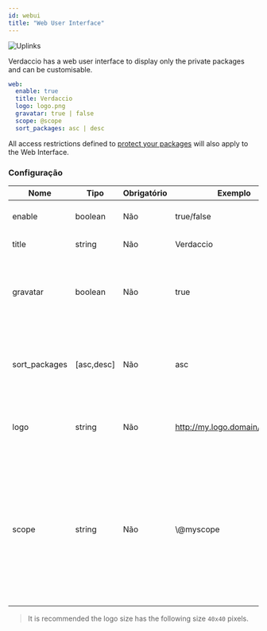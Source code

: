 ```yaml
---
id: webui
title: "Web User Interface"
---
```

![Uplinks](https://user-images.githubusercontent.com/558752/52916111-fa4ba980-32db-11e9-8a64-f4e06eb920b3.png)

Verdaccio has a web user interface to display only the private packages and can be customisable.

```yaml
web:
  enable: true
  title: Verdaccio
  logo: logo.png
  gravatar: true | false
  scope: @scope
  sort_packages: asc | desc
```

All access restrictions defined to [protect your packages](protect-your-dependencies.md) will also apply to the Web Interface.

### Configuração

| Nome          | Tipo       | Obrigatório | Exemplo                        | Suporte  | Descrição                                                                                                                                            |
| ------------- | ---------- | ----------- | ------------------------------ | -------- | ---------------------------------------------------------------------------------------------------------------------------------------------------- |
| enable        | boolean    | Não         | true/false                     | all      | habilitar a interface web                                                                                                                            |
| title         | string     | Não         | Verdaccio                      | all      | Título da página web                                                                                                                                 |
| gravatar      | boolean    | Não         | true                           | `>v4` | Gravatars will be generated under the hood if this property is enabled                                                                               |
| sort_packages | [asc,desc] | Não         | asc                            | `>v4` | Gravatars will be generated under the hood if this property is enabled                                                                               |
| logo          | string     | Não         | http://my.logo.domain/logo.png | all      | a URI where logo is located (header logo)                                                                                                            |
| scope         | string     | Não         | \\@myscope                   | all      | If you're using this registry for a specific module scope, specify that scope to set it in the webui instructions header (note: escape @ with \\@) |

> It is recommended the logo size has the following size `40x40` pixels.